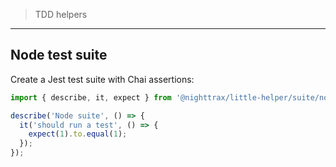 > TDD helpers

----

## Node test suite

Create a Jest test suite with Chai assertions:

```typescript
import { describe, it, expect } from '@nighttrax/little-helper/suite/node';

describe('Node suite', () => {
  it('should run a test', () => {
    expect(1).to.equal(1); 
  });
});
```
